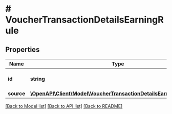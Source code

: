 # # VoucherTransactionDetailsEarningRule

## Properties

Name | Type | Description | Notes
------------ | ------------- | ------------- | -------------
**id** | **string** | Unique earning rule ID. |
**source** | [**\OpenAPI\Client\Model\VoucherTransactionDetailsEarningRuleSource**](VoucherTransactionDetailsEarningRuleSource.md) |  |

[[Back to Model list]](../../README.md#models) [[Back to API list]](../../README.md#endpoints) [[Back to README]](../../README.md)
